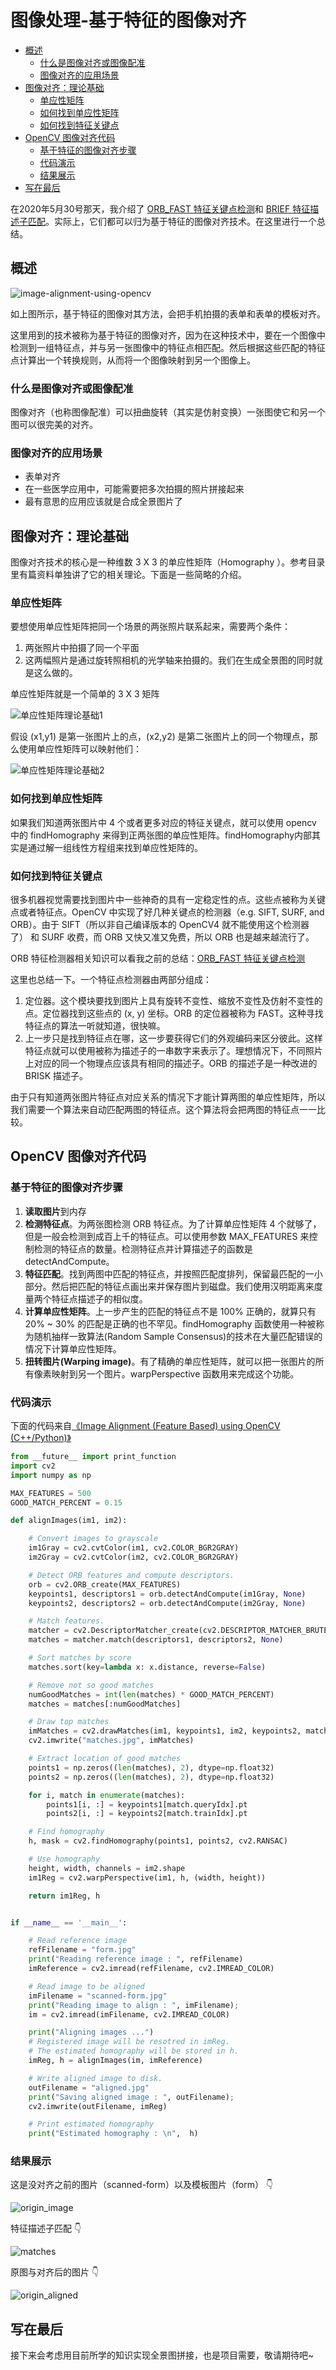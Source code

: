 # 图像处理-基于特征的图像对齐

  - [概述](#%E6%A6%82%E8%BF%B0)
    - [什么是图像对齐或图像配准](#%E4%BB%80%E4%B9%88%E6%98%AF%E5%9B%BE%E5%83%8F%E5%AF%B9%E9%BD%90%E6%88%96%E5%9B%BE%E5%83%8F%E9%85%8D%E5%87%86)
    - [图像对齐的应用场景](#%E5%9B%BE%E5%83%8F%E5%AF%B9%E9%BD%90%E7%9A%84%E5%BA%94%E7%94%A8%E5%9C%BA%E6%99%AF)
  - [图像对齐：理论基础](#%E5%9B%BE%E5%83%8F%E5%AF%B9%E9%BD%90%E7%90%86%E8%AE%BA%E5%9F%BA%E7%A1%80)
    - [单应性矩阵](#%E5%8D%95%E5%BA%94%E6%80%A7%E7%9F%A9%E9%98%B5)
    - [如何找到单应性矩阵](#%E5%A6%82%E4%BD%95%E6%89%BE%E5%88%B0%E5%8D%95%E5%BA%94%E6%80%A7%E7%9F%A9%E9%98%B5)
    - [如何找到特征关键点](#%E5%A6%82%E4%BD%95%E6%89%BE%E5%88%B0%E7%89%B9%E5%BE%81%E5%85%B3%E9%94%AE%E7%82%B9)
  - [OpenCV 图像对齐代码](#opencv-%E5%9B%BE%E5%83%8F%E5%AF%B9%E9%BD%90%E4%BB%A3%E7%A0%81)
    - [基于特征的图像对齐步骤](#%E5%9F%BA%E4%BA%8E%E7%89%B9%E5%BE%81%E7%9A%84%E5%9B%BE%E5%83%8F%E5%AF%B9%E9%BD%90%E6%AD%A5%E9%AA%A4)
    - [代码演示](#%E4%BB%A3%E7%A0%81%E6%BC%94%E7%A4%BA)
    - [结果展示](#%E7%BB%93%E6%9E%9C%E5%B1%95%E7%A4%BA)
  - [写在最后](#%E5%86%99%E5%9C%A8%E6%9C%80%E5%90%8E)


在2020年5月30号那天，我介绍了 [ORB_FAST 特征关键点检测](../2020-05-30/图像处理-ORB_FAST特征关键点检测.md)和 [BRIEF 特征描述子匹配](../2020-05-30/图像处理-BRIEF特征描述子匹配.md)。实际上，它们都可以归为基于特征的图像对齐技术。在这里进行一个总结。

## 概述

![image-alignment-using-opencv](https://cdn.jsdelivr.net/gh/ylsislove/image-home/test/image-alignment-using-opencv.jpg)

如上图所示，基于特征的图像对其方法，会把手机拍摄的表单和表单的模板对齐。

这里用到的技术被称为基于特征的图像对齐，因为在这种技术中，要在一个图像中检测到一组特征点，并与另一张图像中的特征点相匹配。然后根据这些匹配的特征点计算出一个转换规则，从而将一个图像映射到另一个图像上。

### 什么是图像对齐或图像配准
图像对齐（也称图像配准）可以扭曲旋转（其实是仿射变换）一张图使它和另一个图可以很完美的对齐。

### 图像对齐的应用场景
* 表单对齐
* 在一些医学应用中，可能需要把多次拍摄的照片拼接起来
* 最有意思的应用应该就是合成全景图片了

## 图像对齐：理论基础
图像对齐技术的核心是一种维数 3 X 3 的单应性矩阵（Homography ）。参考目录里有篇资料单独讲了它的相关理论。下面是一些简略的介绍。

### 单应性矩阵
要想使用单应性矩阵把同一个场景的两张照片联系起来，需要两个条件：
1. 两张照片中拍摄了同一个平面
2. 这两幅照片是通过旋转照相机的光学轴来拍摄的。我们在生成全景图的同时就是这么做的。

单应性矩阵就是一个简单的 3 X 3 矩阵

![单应性矩阵理论基础1](https://cdn.jsdelivr.net/gh/ylsislove/image-home/test/单应性矩阵理论基础1.png)

假设 (x1,y1) 是第一张图片上的点，(x2,y2) 是第二张图片上的同一个物理点，那么使用单应性矩阵可以映射他们：

![单应性矩阵理论基础2](https://cdn.jsdelivr.net/gh/ylsislove/image-home/test/单应性矩阵理论基础2.png)


### 如何找到单应性矩阵
如果我们知道两张图片中 4 个或者更多对应的特征关键点，就可以使用 opencv 中的 findHomography 来得到正两张图的单应性矩阵。findHomography内部其实是通过解一组线性方程组来找到单应性矩阵的。

### 如何找到特征关键点
很多机器视觉需要找到图片中一些神奇的具有一定稳定性的点。这些点被称为关键点或者特征点。OpenCV 中实现了好几种关键点的检测器（e.g. SIFT, SURF, and ORB）。由于 SIFT（所以非自己编译版本的 OpenCV4 就不能使用这个检测器了） 和 SURF 收费，而 ORB 又快又准又免费，所以 ORB 也是越来越流行了。

ORB 特征检测器相关知识可以看我之前的总结：[ORB_FAST 特征关键点检测](../2020-05-30/图像处理-ORB_FAST特征关键点检测.md)

这里也总结一下。一个特征点检测器由两部分组成：
1. 定位器。这个模块要找到图片上具有旋转不变性、缩放不变性及仿射不变性的点。定位器找到这些点的 (x, y) 坐标。ORB 的定位器被称为 FAST。这种寻找特征点的算法一听就知道，很快嘛。
2. 上一步只是找到特征点在哪，这一步要获得它们的外观编码来区分彼此。这样特征点就可以使用被称为描述子的一串数字来表示了。理想情况下，不同照片上对应的同一个物理点应该具有相同的描述子。ORB 的描述子是一种改进的 BRISK 描述子。

由于只有知道两张图片特征点对应关系的情况下才能计算两图的单应性矩阵，所以我们需要一个算法来自动匹配两图的特征点。这个算法将会把两图的特征点一一比较。


## OpenCV 图像对齐代码

### 基于特征的图像对齐步骤
1. **读取图片**到内存
2. **检测特征点**。为两张图检测 ORB 特征点。为了计算单应性矩阵 4 个就够了，但是一般会检测到成百上千的特征点。可以使用参数 MAX_FEATURES 来控制检测的特征点的数量。检测特征点并计算描述子的函数是 detectAndCompute。
3. **特征匹配**。找到两图中匹配的特征点，并按照匹配度排列，保留最匹配的一小部分。然后把匹配的特征点画出来并保存图片到磁盘。我们使用汉明距离来度量两个特征点描述子的相似度。
4. **计算单应性矩阵**。上一步产生的匹配的特征点不是 100% 正确的，就算只有 20% ~ 30% 的匹配是正确的也不罕见。findHomography 函数使用一种被称为随机抽样一致算法(Random Sample Consensus)的技术在大量匹配错误的情况下计算单应性矩阵。
5. **扭转图片(Warping image)**。有了精确的单应性矩阵，就可以把一张图片的所有像素映射到另一个图片。warpPerspective 函数用来完成这个功能。

### 代码演示
下面的代码来自[《Image Alignment (Feature Based) using OpenCV (C++/Python)》](https://www.learnopencv.com/image-alignment-feature-based-using-opencv-c-python/)

```python
from __future__ import print_function
import cv2
import numpy as np

MAX_FEATURES = 500
GOOD_MATCH_PERCENT = 0.15

def alignImages(im1, im2):

    # Convert images to grayscale
    im1Gray = cv2.cvtColor(im1, cv2.COLOR_BGR2GRAY)
    im2Gray = cv2.cvtColor(im2, cv2.COLOR_BGR2GRAY)

    # Detect ORB features and compute descriptors.
    orb = cv2.ORB_create(MAX_FEATURES)
    keypoints1, descriptors1 = orb.detectAndCompute(im1Gray, None)
    keypoints2, descriptors2 = orb.detectAndCompute(im2Gray, None)

    # Match features.
    matcher = cv2.DescriptorMatcher_create(cv2.DESCRIPTOR_MATCHER_BRUTEFORCE_HAMMING)
    matches = matcher.match(descriptors1, descriptors2, None)

    # Sort matches by score
    matches.sort(key=lambda x: x.distance, reverse=False)

    # Remove not so good matches
    numGoodMatches = int(len(matches) * GOOD_MATCH_PERCENT)
    matches = matches[:numGoodMatches]

    # Draw top matches
    imMatches = cv2.drawMatches(im1, keypoints1, im2, keypoints2, matches, None)
    cv2.imwrite("matches.jpg", imMatches)

    # Extract location of good matches
    points1 = np.zeros((len(matches), 2), dtype=np.float32)
    points2 = np.zeros((len(matches), 2), dtype=np.float32)

    for i, match in enumerate(matches):
        points1[i, :] = keypoints1[match.queryIdx].pt
        points2[i, :] = keypoints2[match.trainIdx].pt

    # Find homography
    h, mask = cv2.findHomography(points1, points2, cv2.RANSAC)

    # Use homography
    height, width, channels = im2.shape
    im1Reg = cv2.warpPerspective(im1, h, (width, height))

    return im1Reg, h


if __name__ == '__main__':

    # Read reference image
    refFilename = "form.jpg"
    print("Reading reference image : ", refFilename)
    imReference = cv2.imread(refFilename, cv2.IMREAD_COLOR)

    # Read image to be aligned
    imFilename = "scanned-form.jpg"
    print("Reading image to align : ", imFilename);  
    im = cv2.imread(imFilename, cv2.IMREAD_COLOR)

    print("Aligning images ...")
    # Registered image will be resotred in imReg. 
    # The estimated homography will be stored in h. 
    imReg, h = alignImages(im, imReference)

    # Write aligned image to disk. 
    outFilename = "aligned.jpg"
    print("Saving aligned image : ", outFilename); 
    cv2.imwrite(outFilename, imReg)

    # Print estimated homography
    print("Estimated homography : \n",  h)
```

### 结果展示

这是没对齐之前的图片（scanned-form）以及模板图片（form） 👇

![origin_image](https://cdn.jsdelivr.net/gh/ylsislove/image-home/test/origin_image.jpg)

特征描述子匹配 👇

![matches](https://cdn.jsdelivr.net/gh/ylsislove/image-home/test/matches.jpg)

原图与对齐后的图片 👇

![origin_aligned](https://cdn.jsdelivr.net/gh/ylsislove/image-home/test/origin_aligned.jpg)


## 写在最后
接下来会考虑用目前所学的知识实现全景图拼接，也是项目需要，敬请期待吧~